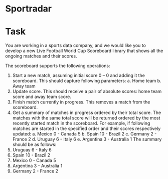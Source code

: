 # Sportradar

# Task

You are working in a sports data company, and we would like you to develop a new Live Football 
World Cup Scoreboard library that shows all the ongoing matches and their scores.

The scoreboard supports the following operations: 
1. Start a new match, assuming initial score 0 – 0 and adding it the scoreboard. 
This should capture following parameters:
a. Home team
b. Away team
2. Update score. This should receive a pair of absolute scores: home team score and away 
team score. 
3. Finish match currently in progress. This removes a match from the scoreboard.
4. Get a summary of matches in progress ordered by their total score. The matches with the 
same total score will be returned ordered by the most recently started match in the 
scoreboard. 
For example, if following matches are started in the specified order and their scores 
respectively updated:
a. Mexico 0 - Canada 5
b. Spain 10 - Brazil 2
c. Germany 2 - France 2
d. Uruguay 6 - Italy 6
e. Argentina 3 - Australia 1
The summary should be as follows:
1. Uruguay 6 - Italy 6
2. Spain 10 - Brazil 2
3. Mexico 0 - Canada 5
4. Argentina 3 - Australia 1
5. Germany 2 - France 2
